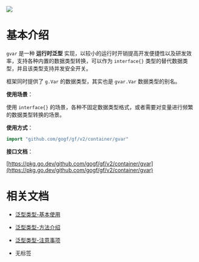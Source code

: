 ![](/download/attachments/1114353/GoFrame%20GVar%20Features.png?version=1&modificationDate=1624362833292&api=v2)

# 基本介绍

`gvar` 是一种 **运行时泛型** 实现，以较小的运行时开销提高开发便捷性以及研发效率，支持各种内置的数据类型转换，可以作为 `interface{}` 类型的替代数据类型，并且该类型支持并发安全开关。

框架同时提供了 `g.Var` 的数据类型，其实也是 `gvar.Var` 数据类型的别名。

**使用场景**：

使用 `interface{}` 的场景，各种不固定数据类型格式，或者需要对变量进行频繁的数据类型转换的场景。

**使用方式**：

```  go
import "github.com/gogf/gf/v2/container/gvar"
```

**接口文档**：

[https://pkg.go.dev/github.com/gogf/gf/v2/container/gvar](https://pkg.go.dev/github.com/gogf/gf/v2/container/gvar)

# 相关文档

- [泛型类型-基本使用](/docs/组件列表/数据结构/泛型类型-gvar/泛型类型-基本使用)
- [泛型类型-方法介绍](/docs/组件列表/数据结构/泛型类型-gvar/泛型类型-方法介绍)
- [泛型类型-注意事项](/docs/组件列表/数据结构/泛型类型-gvar/泛型类型-注意事项)

- 无标签
